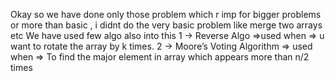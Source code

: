 Okay  so we have done only those problem which r imp for bigger problems or more than basic , i didnt do the very basic problem like merge two arrays etc
We have used few algo also into this 
    1 -> Reverse Algo =>used when => u want to rotate the array by k times.
    2 -> Moore’s Voting Algorithm => used when => To find the major element in array which appears more than n/2 times 
    

